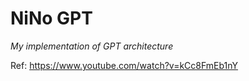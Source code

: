 # NiNo GPT

_My implementation of GPT architecture_

Ref: https://www.youtube.com/watch?v=kCc8FmEb1nY

